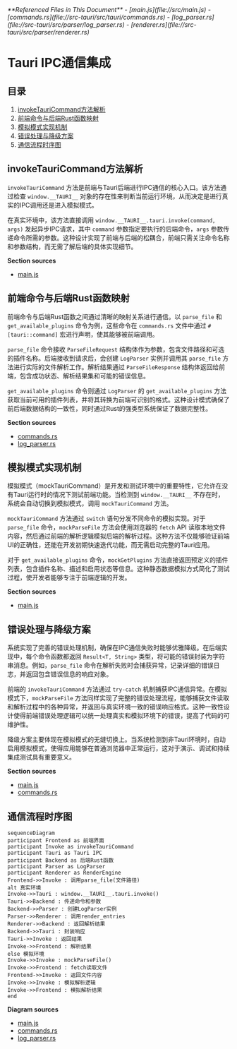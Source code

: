<cite>
**Referenced Files in This Document**   
- [main.js](file://src/main.js)
- [commands.rs](file://src-tauri/src/tauri/commands.rs)
- [log_parser.rs](file://src-tauri/src/parser/log_parser.rs)
- [renderer.rs](file://src-tauri/src/parser/renderer.rs)
</cite>

# Tauri IPC通信集成

## 目录
1. [invokeTauriCommand方法解析](#invoketauricommand方法解析)
2. [前端命令与后端Rust函数映射](#前端命令与后端rust函数映射)
3. [模拟模式实现机制](#模拟模式实现机制)
4. [错误处理与降级方案](#错误处理与降级方案)
5. [通信流程时序图](#通信流程时序图)

## invokeTauriCommand方法解析

`invokeTauriCommand` 方法是前端与Tauri后端进行IPC通信的核心入口。该方法通过检查 `window.__TAURI__` 对象的存在性来判断当前运行环境，从而决定是进行真实的IPC调用还是进入模拟模式。

在真实环境中，该方法直接调用 `window.__TAURI__.tauri.invoke(command, args)` 发起异步IPC请求，其中 `command` 参数指定要执行的后端命令，`args` 参数传递命令所需的参数。这种设计实现了前端与后端的松耦合，前端只需关注命令名称和参数结构，而无需了解后端的具体实现细节。

**Section sources**
- [main.js](file://src/main.js#L319-L326)

## 前端命令与后端Rust函数映射

前端命令与后端Rust函数之间通过清晰的映射关系进行通信。以 `parse_file` 和 `get_available_plugins` 命令为例，这些命令在 `commands.rs` 文件中通过 `#[tauri::command]` 宏进行声明，使其能够被前端调用。

`parse_file` 命令接收 `ParseFileRequest` 结构体作为参数，包含文件路径和可选的插件名称。后端接收到请求后，会创建 `LogParser` 实例并调用其 `parse_file` 方法进行实际的文件解析工作。解析结果通过 `ParseFileResponse` 结构体返回给前端，包含成功状态、解析结果集和可能的错误信息。

`get_available_plugins` 命令则通过 `LogParser` 的 `get_available_plugins` 方法获取当前可用的插件列表，并将其转换为前端可识别的格式。这种设计模式确保了前后端数据结构的一致性，同时通过Rust的强类型系统保证了数据完整性。

**Section sources**
- [commands.rs](file://src-tauri/src/tauri/commands.rs#L68-L160)
- [log_parser.rs](file://src-tauri/src/parser/log_parser.rs#L195-L198)

## 模拟模式实现机制

模拟模式（mockTauriCommand）是开发和测试环境中的重要特性，它允许在没有Tauri运行时的情况下测试前端功能。当检测到 `window.__TAURI__` 不存在时，系统会自动切换到模拟模式，调用 `mockTauriCommand` 方法。

`mockTauriCommand` 方法通过 `switch` 语句分发不同命令的模拟实现。对于 `parse_file` 命令，`mockParseFile` 方法会使用浏览器的 `fetch` API 读取本地文件内容，然后通过前端的解析逻辑模拟后端的解析过程。这种方法不仅能够验证前端UI的正确性，还能在开发初期快速迭代功能，而无需启动完整的Tauri应用。

对于 `get_available_plugins` 命令，`mockGetPlugins` 方法直接返回预定义的插件列表，包含插件名称、描述和启用状态等信息。这种静态数据模拟方式简化了测试过程，使开发者能够专注于前端逻辑的开发。

**Section sources**
- [main.js](file://src/main.js#L328-L401)

## 错误处理与降级方案

系统实现了完善的错误处理机制，确保在IPC通信失败时能够优雅降级。在后端实现中，每个命令函数都返回 `Result<T, String>` 类型，将可能的错误封装为字符串消息。例如，`parse_file` 命令在解析失败时会捕获异常，记录详细的错误日志，并返回包含错误信息的响应对象。

前端的 `invokeTauriCommand` 方法通过 `try-catch` 机制捕获IPC通信异常。在模拟模式下，`mockParseFile` 方法同样实现了完整的错误处理流程，能够捕获文件读取和解析过程中的各种异常，并返回与真实环境一致的错误响应格式。这种一致性设计使得前端错误处理逻辑可以统一处理真实和模拟环境下的错误，提高了代码的可维护性。

降级方案主要体现在模拟模式的无缝切换上。当系统检测到非Tauri环境时，自动启用模拟模式，使得应用能够在普通浏览器中正常运行，这对于演示、调试和持续集成测试具有重要意义。

**Section sources**
- [main.js](file://src/main.js#L340-L401)
- [commands.rs](file://src-tauri/src/tauri/commands.rs#L85-L121)

## 通信流程时序图

```mermaid
sequenceDiagram
participant Frontend as 前端界面
participant Invoke as invokeTauriCommand
participant Tauri as Tauri IPC
participant Backend as 后端Rust函数
participant Parser as LogParser
participant Renderer as RenderEngine
Frontend->>Invoke : 调用parse_file(文件路径)
alt 真实环境
Invoke->>Tauri : window.__TAURI__.tauri.invoke()
Tauri->>Backend : 传递命令和参数
Backend->>Parser : 创建LogParser实例
Parser->>Renderer : 调用render_entries
Renderer->>Backend : 返回解析结果
Backend->>Tauri : 封装响应
Tauri->>Invoke : 返回结果
Invoke->>Frontend : 解析结果
else 模拟环境
Invoke->>Invoke : mockParseFile()
Invoke->>Frontend : fetch读取文件
Frontend->>Invoke : 返回文件内容
Invoke->>Invoke : 模拟解析逻辑
Invoke->>Frontend : 模拟解析结果
end
```

**Diagram sources**
- [main.js](file://src/main.js#L319-L326)
- [commands.rs](file://src-tauri/src/tauri/commands.rs#L68-L121)
- [log_parser.rs](file://src-tauri/src/parser/log_parser.rs#L46-L118)